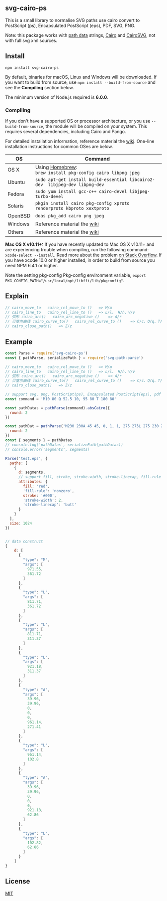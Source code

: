 ## svg-cairo-ps

This is a small library to normalise SVG paths use cairo convert to PostScript (ps), Encapsulated PostScript (eps), PDF, SVG, PNG.

Note: this package works with [path data](https://www.w3.org/TR/SVG11/paths.html#PathData) strings, [Cairo](https://cairographics.org/) and [CairoSVG](https://github.com/Kozea/CairoSVG),
not with full svg xml sources.

## Install 

```
npm install svg-cairo-ps
```

By default, binaries for macOS, Linux and Windows will be downloaded. If you want to build from source, use `npm install --build-from-source` and see the **Compiling** section below.

The minimum version of Node.js required is **6.0.0**.

### Compiling

If you don't have a supported OS or processor architecture, or you use `--build-from-source`, the module will be compiled on your system. This requires several dependencies, including Cairo and Pango.

For detailed installation information, reference material the [wiki](https://github.com/Automattic/node-canvas/wiki/_pages). One-line installation instructions for common OSes are below. 

OS | Command
----- | -----
OS X | Using [Homebrew](https://brew.sh/):<br/>`brew install pkg-config cairo libpng jpeg`
Ubuntu | `sudo apt-get install build-essential libcairo2-dev  libjpeg-dev libpng-dev`
Fedora | `sudo yum install gcc-c++ cairo-devel libjpeg-turbo-devel`
Solaris | `pkgin install cairo pkg-config xproto renderproto kbproto xextproto`
OpenBSD | `doas pkg_add cairo png jpeg`
Windows | Reference material the [wiki](https://github.com/Automattic/node-canvas/wiki/Installation:-Windows)
Others | Reference material the [wiki](https://github.com/Automattic/node-canvas/wiki)

**Mac OS X v10.11+:** If you have recently updated to Mac OS X v10.11+ and are experiencing trouble when compiling, run the following command: `xcode-select --install`. Read more about the problem [on Stack Overflow](http://stackoverflow.com/a/32929012/148072).
If you have xcode 10.0 or higher installed, in order to build from source you need NPM 6.4.1 or higher.


Note the setting pkg-config
Pkg-config environment variable, `export PKG_CONFIG_PATH="/usr/local/opt/libffi/lib/pkgconfig"`.


## Explain

```js
// cairo_move_to   cairo_rel_move_to ()   => M/m
// cairo_line_to   cairo_rel_line_to ()   => L/l、 H/h、V/v
// 弧形 cairo_arc()   cairo_arc_negative ()    => A/r
// 贝塞尔曲线 cairo_curve_to()   cairo_rel_curve_to ()    => C/c、Q/q、T/t、S/s
// cairo_close_path()   => Z/z
```

## Example

``` js
const Parse = require('svg-cairo-ps')
const { pathParse, serializePath } = require('svg-path-parse')

// cairo_move_to   cairo_rel_move_to ()   => M/m
// cairo_line_to   cairo_rel_line_to ()   => L/l、 H/h、V/v
// 弧形 cairo_arc()   cairo_arc_negative ()    => A/r
// 贝塞尔曲线 cairo_curve_to()   cairo_rel_curve_to ()    => C/c、Q/q、T/t、S/s
// cairo_close_path()   => Z/z

// support svg, png, PostScript(ps), Encapsulated PostScript(eps), pdf
const command = 'M10 80 Q 52.5 10, 95 80 T 180 80'

const pathDatas = pathParse(command).absCairo({
  round: 2
})

const pathDat = pathParse('M230 230A 45 45, 0, 1, 1, 275 275L 275 230 Z').absCairo({
  round: 2
})
const { segments } = pathDatas
// console.log('pathDatas', serializePath(pathDatas))
// console.error('segments', segments)

Parse('test.eps', {
  paths: [
    {
      d: segments,
      // support fill, stroke, stroke-width, stroke-linecap, fill-rule
      attributes: {
        fill: 'red',
        'fill-rule': 'nonzero',
        stroke: '#000',
        'stroke-width': 2,
        'stroke-linecap': 'butt'
      }
    }
  ],
  size: 1024
})
```


```js

// data construct
{
    d: [
      {
        "type": "M",
        "args": [
          971.55,
          361.72
        ]
      },
      {
        "type": "L",
        "args": [
          811.71,
          361.72
        ]
      },
      {
        "type": "L",
        "args": [
          811.71,
          311.37
        ]
      },
      {
        "type": "L",
        "args": [
          921.18,
          311.37
        ]
      },
      {
        "type": "A",
        "args": [
          39.96,
          39.96,
          0,
          0,
          0,
          961.14,
          271.41
        ]
      },
      {
        "type": "L",
        "args": [
          961.14,
          102.8
        ]
      },
      {
        "type": "A",
        "args": [
          39.96,
          39.96,
          0,
          0,
          0,
          921.18,
          62.86
        ]
      },
      {
        "type": "L",
        "args": [
          102.82,
          62.86
        ]
      }
    ]
}

```


## License

[MIT](./LICENSE)

